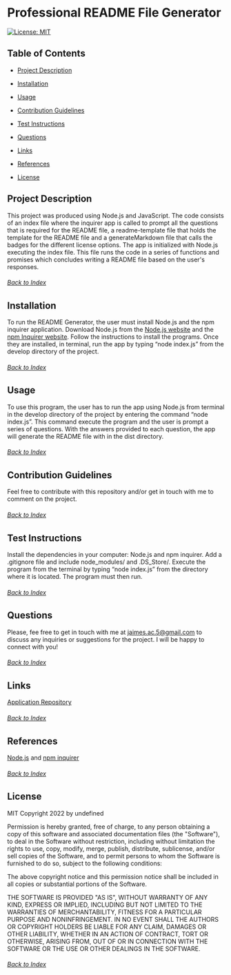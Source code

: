 
# Professional README File Generator
[![License: MIT](https://img.shields.io/badge/License-MIT-yellow.svg)](https://opensource.org/licenses/MIT)

## Table of Contents
- [Project Description](#Project-Description)

- [Installation](#Installation)

- [Usage](#Usage)

- [Contribution Guidelines](#Contribution-Guidelines)

- [Test Instructions](#Test-Instructions)

- [Questions](#Questions)

- [Links](#Links)

- [References](#References)

- [License](#License)

## Project Description
This project was produced using Node.js and JavaScript. The code consists of an index file where the inquirer app is called to prompt all the questions that is required for the README file, a readme-template file that holds the template for the README file and a generateMarkdown file that calls the badges for the different license options. The app is initialized with Node.js executing the index file. This file runs the code in a series of functions and promises which concludes writing a README file based on the user's responses.
###### [Back to Index](#Table-of-Contents)


## Installation
To run the README Generator, the user must install Node.js and the npm inquirer application. Download Node.js from the [Node.js website](https://nodejs.org/en/) and the [npm Inquirer website](https://www.npmjs.com/package/inquirer). Follow the instructions to install the programs. Once they are installed, in terminal, run the app by typing “node index.js” from the develop directory of the project.
###### [Back to Index](#Table-of-Contents)
	

## Usage
To use this program, the user has to run the app using Node.js from terminal in the develop directory of the project by entering the command “node index.js”. This command execute the program and the user is prompt a series of questions. With the answers provided to each question, the app will generate the README file with in the dist directory.
###### [Back to Index](#Table-of-Contents)
	

## Contribution Guidelines
Feel free to contribute with this repository and/or get in touch with me to comment on the project.
###### [Back to Index](#Table-of-Contents)
	

## Test Instructions
Install the dependencies in your computer: Node.js and npm inquirer. Add a .gitignore file and include node_modules/ and .DS_Store/. Execute the program from the terminal by typing “node index.js” from the directory where it is located. The program must then run.
###### [Back to Index](#Table-of-Contents)
	

## Questions
Please, fee free to get in touch with me at jaimes.ac.5@gmail.com to discuss any inquiries or suggestions for the project. I will be happy to connect with you!
###### [Back to Index](#Table-of-Contents)
	

## Links
[Application Repository](https://github.com/AlexJCturbo/readme-generator)
###### [Back to Index](#Table-of-Contents)


## References
[Node.js](https://nodejs.org/en/) and [npm inquirer](https://www.npmjs.com/package/inquirer)
###### [Back to Index](#Table-of-Contents)
	

## License
MIT
Copyright 2022 by undefined

Permission is hereby granted, free of charge, to any person obtaining a copy of this software and associated documentation files (the "Software"), to deal in the Software without restriction, including without limitation the rights to use, copy, modify, merge, publish, distribute, sublicense, and/or sell copies of the Software, and to permit persons to whom the Software is furnished to do so, subject to the following conditions:

The above copyright notice and this permission notice shall be included in all copies or substantial portions of the Software.

THE SOFTWARE IS PROVIDED "AS IS", WITHOUT WARRANTY OF ANY KIND, EXPRESS OR IMPLIED, INCLUDING BUT NOT LIMITED TO THE WARRANTIES OF MERCHANTABILITY, FITNESS FOR A PARTICULAR PURPOSE AND NONINFRINGEMENT. IN NO EVENT SHALL THE AUTHORS OR COPYRIGHT HOLDERS BE LIABLE FOR ANY CLAIM, DAMAGES OR OTHER LIABILITY, WHETHER IN AN ACTION OF CONTRACT, TORT OR OTHERWISE, ARISING FROM, OUT OF OR IN CONNECTION WITH THE SOFTWARE OR THE USE OR OTHER DEALINGS IN THE SOFTWARE.
###### [Back to Index](#Table-of-Contents)
  